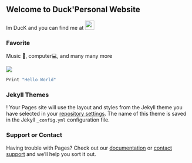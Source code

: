 ## Welcome to Duck'Personal Website

Im DucK and you can find me at [<img src="https://assets.stickpng.com/images/580b57fcd9996e24bc43c521.png" width="25">](https://Instagram.com/_ming.duck)


### Favorite

Music 🎵, computer💻, and many many more

![](https://media2.giphy.com/media/xTv6kG7GUXfj2/200.gif)

```Python
Print "Hello World"
```

### Jekyll Themes
!
Your Pages site will use the layout and styles from the Jekyll theme you have selected in your [repository settings](https://github.com/duckOngu/duck/settings/pages). The name of this theme is saved in the Jekyll `_config.yml` configuration file.

### Support or Contact

Having trouble with Pages? Check out our [documentation](https://docs.github.com/categories/github-pages-basics/) or [contact support](https://support.github.com/contact) and we’ll help you sort it out.
